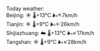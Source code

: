 Today weather:  
Beijing: ☀️   🌡️+13°C 🌬️↖7km/h  
Tianjin: ☀️   🌡️+9°C 🌬️←26km/h  
Shijiazhuang: ☁️   🌡️+13°C 🌬️↙17km/h  
Tangshan: ☀️   🌡️+9°C 🌬️↙28km/h  
